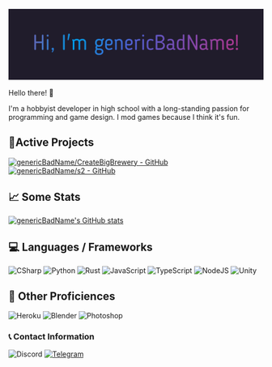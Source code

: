 ![Gradient Text Banner](./assets/gradient_text.gif)

Hello there! :wave:

I'm a hobbyist developer in high school with a long-standing passion for programming and game design. I mod games because I think it's fun.

## 📌Active Projects
[![genericBadName/CreateBigBrewery - GitHub](https://gh-card.dev/repos/genericBadName/CreateBigBrewery.svg)](https://github.com/genericBadName/CreateBigBrewery)
[![genericBadName/s2 - GitHub](https://gh-card.dev/repos/genericBadName/s2.svg)](https://github.com/genericBadName/s2)

## 📈 Some Stats
[![genericBadName's GitHub stats](https://github-readme-stats.vercel.app/api?username=genericBadName&show_icons=true&line_height=27&count_private=true&title_color=6358C5&text_color=c9cacc&icon_color=4AB097&bg_color=201C2B)](https://github.com/anuraghazra/github-readme-stats)

## 💻 Languages / Frameworks
![CSharp](https://img.shields.io/badge/-CSharp-000000?logo=csharp&logoColor=239120&style=for-the-badge)
![Python](https://img.shields.io/badge/-Python-000000?logo=python&logoColor=3776AB&style=for-the-badge)
![Rust](https://img.shields.io/badge/-Rust-000000?logo=rust&logoColor=white&style=for-the-badge)
![JavaScript](https://img.shields.io/badge/-JavaScript-000000?logo=javascript&logoColor=F7DF1E&style=for-the-badge)
![TypeScript](https://img.shields.io/badge/-TypeScript-000000?logo=typescript&logoColor=3178C6&style=for-the-badge)
![NodeJS](https://img.shields.io/badge/-NodeJS-000000?logo=node.js&logoColor=339933&style=for-the-badge)
![Unity](https://img.shields.io/badge/-Unity-000000?logo=unity&logoColor=FFFFFF&style=for-the-badge)

## 💼 Other Proficiences
![Heroku](https://img.shields.io/badge/-Heroku-000000?logo=heroku&logoColor=430098&style=for-the-badge)
![Blender](https://img.shields.io/badge/-Blender-000000?logo=blender&logoColor=F5792A&style=for-the-badge)
![Photoshop](https://img.shields.io/badge/-Photoshop-000000?logo=adobephotoshop&logoColor=31A8FF&style=for-the-badge)

### 📞 Contact Information
![Discord](https://img.shields.io/badge/-genericbadname%20(most%20active)-000000?logo=discord&logoColor=5865F2&style=flat-square)
[![Telegram](https://img.shields.io/badge/-genericBadName-000000?logo=telegram&logoColor=26A5E4&style=flat-square)](https://t.me/genericBadName)
